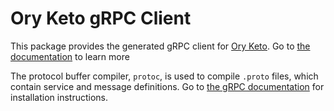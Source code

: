# Ory Keto gRPC Client

This package provides the generated gRPC client for [Ory Keto](https://ory.sh/keto).
Go to [the documentation](https://ory.sh/keto/docs) to learn more

The protocol buffer compiler, `protoc`, is used to compile `.proto` files, which contain service and message definitions. Go to [the gRPC documentation](https://grpc.io/docs/protoc-installation/#install-pre-compiled-binaries-any-os) for installation instructions.
